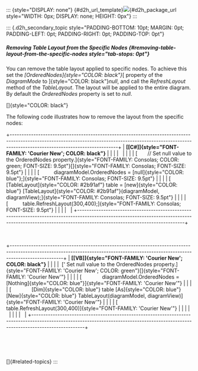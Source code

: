 ::: {style="DISPLAY: none"}
[](ms-xhelp:///?Id=d2h_url_template){#d2h_url_template}![](!package_url!){#d2h_package_url style="WIDTH: 0px; DISPLAY: none; HEIGHT: 0px"}
:::

::: {.d2h_secondary_topic style="PADDING-BOTTOM: 10pt; MARGIN: 0pt; PADDING-LEFT: 0pt; PADDING-RIGHT: 0pt; PADDING-TOP: 0pt"}
##### Removing Table Layout from the Specific Nodes {#removing-table-layout-from-the-specific-nodes style="tab-stops: 0pt"}

You can remove the table layout applied to specific nodes. To achieve this set the *[OrderedNodes]{style="COLOR: black"}*[ property of the *DiagramMode* to ]{style="COLOR: black"}*null*, and call the *RefreshLayout* method of the *TableLayout*. The layout will be applied to the entire diagram. By default the *OrderedNodes* property is set to *null*.

[]{style="COLOR: black"} 

The following code illustrates how to remove the layout from the specific nodes:

+---------------------------------------------------------------------------------------------------------------------------------------------------------------------------------------------------------+
| **[\[C#\]]{style="FONT-FAMILY: 'Courier New'; COLOR: black"}**                                                                                                                                          |
|                                                                                                                                                                                                         |
|                                                                                                                                                                                                         |
|                                                                                                                                                                                                         |
| [       // Set null value to the OrderedNodes property.]{style="FONT-FAMILY: Consolas; COLOR: green; FONT-SIZE: 9.5pt"}[]{style="FONT-FAMILY: Consolas; FONT-SIZE: 9.5pt"}                              |
|                                                                                                                                                                                                         |
| [          diagramModel.OrderedNodes = [null]{style="COLOR: blue"};]{style="FONT-FAMILY: Consolas; FONT-SIZE: 9.5pt"}                                                                                   |
|                                                                                                                                                                                                         |
| [          [TableLayout]{style="COLOR: #2b91af"} table = [new]{style="COLOR: blue"} [TableLayout]{style="COLOR: #2b91af"}(diagramModel, diagramView);]{style="FONT-FAMILY: Consolas; FONT-SIZE: 9.5pt"} |
|                                                                                                                                                                                                         |
| [          table.RefreshLayout(300,400);]{style="FONT-FAMILY: Consolas; FONT-SIZE: 9.5pt"}                                                                                                              |
|                                                                                                                                                                                                         |
|                                                                                                                                                                                                         |
+---------------------------------------------------------------------------------------------------------------------------------------------------------------------------------------------------------+

 

+----------------------------------------------------------------------------------------------------------------------------------------------------------------------------------+
| **[\[VB\]]{style="FONT-FAMILY: 'Courier New'; COLOR: black"}**                                                                                                                   |
|                                                                                                                                                                                  |
|  [\' Set null value to the OrderedNodes property.]{style="FONT-FAMILY: 'Courier New'; COLOR: green"}[]{style="FONT-FAMILY: 'Courier New'"}                                       |
|                                                                                                                                                                                  |
| [              diagramModel.OrderedNodes = [Nothing]{style="COLOR: blue"}]{style="FONT-FAMILY: 'Courier New'"}                                                                   |
|                                                                                                                                                                                  |
| [              [Dim]{style="COLOR: blue"} table [As]{style="COLOR: blue"} [New]{style="COLOR: blue"} TableLayout(diagramModel, diagramView)]{style="FONT-FAMILY: 'Courier New'"} |
|                                                                                                                                                                                  |
| [              table.RefreshLayout(300,400)]{style="FONT-FAMILY: 'Courier New'"}                                                                                                 |
|                                                                                                                                                                                  |
|                                                                                                                                                                                  |
|                                                                                                                                                                                  |
|                                                                                                                                                                                  |
+----------------------------------------------------------------------------------------------------------------------------------------------------------------------------------+

 

 

[]{#related-topics}
:::
